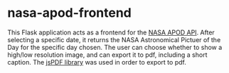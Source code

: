 # nasa-apod-frontend
This Flask application acts as a frontend for the  [NASA APOD API](https://api.nasa.gov/). After selecting a specific date, it returns the NASA Astronomical Pictuer of the Day for the specific day chosen. The user can choose whether to show a high/low resolution image, and can export it to pdf, including a short caption. The [jsPDF library](https://github.com/MrRio/jsPDF) was used in order to export to pdf.
